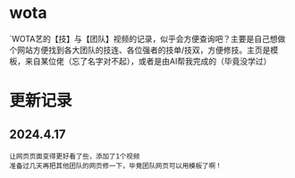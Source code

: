 # wota
`WOTA艺的【技】与【团队】视频的记录，似乎会方便查询吧？主要是自己想做个网站方便找到各大团队的技连、各位强者的技单/技双，方便修技。主页是模板，来自某位佬（忘了名字对不起），或者是由AI帮我完成的（毕竟没学过）

# 更新记录
## 2024.4.17
    让网页页面变得更好看了些，添加了1个视频
    准备过几天再把其他团队的网页修一下，毕竟团队网页可以用模板了啊！
